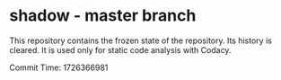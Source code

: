 # shadow - master branch

This repository contains the frozen state of the repository.
Its history is cleared. It is used only for static code
analysis with Codacy.

Commit Time: 1726366981